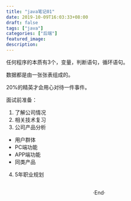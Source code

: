 ```yaml
---
title: "java笔记01"
date: 2019-10-09T16:03:33+08:00
draft: false
tags: ["java"]
categories: ["后端"]
featured_image: 
description: 
---
```

任何程序的本质有3个，变量，判断语句，循环语句。

数据都是由一张张表组成的。

20%的精英才会用心对待一件事件。

面试前准备：
1. 了解公司情况
2. 相关技术复习
3. 公司产品分析
 - 用户群体
 - PC端功能
 - APP端功能
 - 同类产品
4. 5年职业规划

<br>

<center>  ·End·  </center>